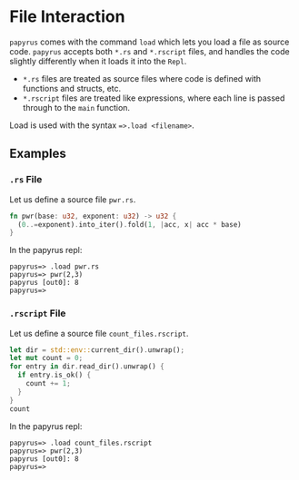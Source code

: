 # File Interaction

`papyrus` comes with the command `load` which lets you load a file as source code. `papyrus` accepts both `*.rs` and `*.rscript` files, and handles the code slightly differently when it loads it into the `Repl`.

- `*.rs` files are treated as source files where code is defined with functions and structs, etc.
- `*.rscript` files are treated like expressions, where each line is passed through to the `main` function.

Load is used with the syntax `=>.load <filename>`.

## Examples

### `.rs` File

Let us define a source file `pwr.rs`.

```rust
fn pwr(base: u32, exponent: u32) -> u32 {
  (0..=exponent).into_iter().fold(1, |acc, x| acc * base)
}
```

In the papyrus repl:

```terminal
papyrus=> .load pwr.rs
papyrus=> pwr(2,3)
papyrus [out0]: 8
papyrus=>
```

### `.rscript` File

Let us define a source file `count_files.rscript`.

```rust
let dir = std::env::current_dir().unwrap();
let mut count = 0;
for entry in dir.read_dir().unwrap() {
  if entry.is_ok() {
    count += 1;
  }
}
count
```

In the papyrus repl:

```terminal
papyrus=> .load count_files.rscript
papyrus=> pwr(2,3)
papyrus [out0]: 8
papyrus=>
```